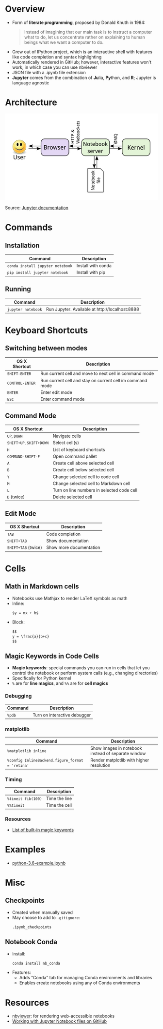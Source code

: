 # Overview
* Form of **literate programming**, proposed by Donald Knuth in 1984:
    > Instead of imagining that our main task is to instruct a computer what to do, let us concentrate rather on explaining to human beings what we want a computer to do.
* Grew out of IPython project, which is an interactive shell with features like code completion and syntax highlighting
* Automatically rendered in GitHub; however, interactive features won't work, in which case you can use nbviewer
* JSON file with a .ipynb file extension
* **Jupyter** comes from the combination of **Ju**lia, **Py**thon, and **R**; Jupyter is language agnostic

# Architecture

![Jupyter architecture diagram](architecture.png)

Source: [Jupyter documentation](https://jupyter.readthedocs.io/en/latest/architecture/how_jupyter_ipython_work.html)

# Commands

## Installation

| Command | Description |
| ------- | ----------- |
| `conda install jupyter notebook` | Install with conda |
| `pip install jupyter notebook` | Install with pip |

## Running

| Command | Description |
| ------- | ----------- |
| `jupyter notebook` | Run Jupyter. Available at http://localhost:8888 |

# Keyboard Shortcuts

## Switching between modes

| OS X Shortcut | Description |
| ------------- | ----------- |
| `SHIFT-ENTER` | Run current cell and move to next cell in command mode |
| `CONTROL-ENTER` | Run current cell and stay on current cell im command mode |
| `ENTER` | Enter edit mode |
| `ESC` | Enter command mode |

## Command Mode

| OS X Shortcut | Description |
| ------------- | ----------- |
| `UP`, `DOWN` | Navigate cells |
| `SHIFT+UP`, `SHIFT+DOWN` | Select cell(s) |
| `H` | List of keyboard shortcuts |
| `COMMAND-SHIFT-F` | Open command pallet |
| `A` | Create cell above selected cell |
| `B` | Create cell below selected cell |
| `Y` | Change selected cell to code cell |
| `M` | Change selected cell to Markdown cell |
| `L` | Turn on line numbers in selected code cell |
| `D` (twice) | Delete selected cell |

## Edit Mode

| OS X Shortcut | Description |
| ------------- | ----------- |
| `TAB` | Code completion |
| `SHIFT+TAB` | Show documentation |
| `SHIFT+TAB` (twice) | Show more documentation |

# Cells

## Math in Markdown cells

* Notebooks use Mathjax to render LaTeX symbols as math
* Inline:
    ```
    $y = mx + b$
    ```
* Block:
    ```
    $$
    y = \frac{a}{b+c}
    $$
    ```

## Magic Keywords in Code Cells

* **Magic keywords**: special commands you can run in cells that let you control the notebook or perform system calls (e.g., changing directories)
* Specifically for Python kernel
* `%` are for **line magics**, and `%%` are for **cell magics**

### Debugging

| Command | Description |
| ------- | ----------- |
| `%pdb` | Turn on interactive debugger |

### matplotlib

| Command | Description |
| ------- | ----------- |
| `%matplotlib inline` | Show images in notebook instead of separate window |
| `%config InlineBackend.figure_format = 'retina'` | Render matplotlib with higher resolution |

### Timing

| Command | Description |
| ------- | ----------- |
| `%timeit fib(100)` | Time the line |
| `%%timeit` | Time the cell |

### Resources

* [List of built-in magic keywords](https://ipython.readthedocs.io/en/stable/interactive/magics.html)

# Examples

* [python-3.6-example.ipynb](python-3.6-example.ipynb)

# Misc

## Checkpoints
* Created when manually saved
* May choose to add to `.gitignore`:
    ```
    .ipynb_checkpoints
    ```

## Notebook Conda
* Install:
    ```sh
    conda install nb_conda
    ```
* Features:
    - Adds "Conda" tab for managing Conda environments and libraries
    - Enables create notebooks using any of Conda environments

# Resources
* [nbviewer](https://nbviewer.jupyter.org/): for rendering web-accessible notebooks
* [Working with Jupyter Notebook files on GitHub](https://help.github.com/en/github/managing-files-in-a-repository/working-with-jupyter-notebook-files-on-github)

